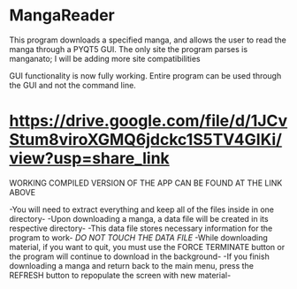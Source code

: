 # MangaReader
This program downloads a specified manga, and allows the user to read the manga through a PYQT5 GUI.
The only site the program parses is manganato; I will be adding more site compatibilities

GUI functionality is now fully working. Entire program can be used through the GUI and not the command line.


https://drive.google.com/file/d/1JCvStum8viroXGMQ6jdckc1S5TV4GIKi/view?usp=share_link
=============================================================================================
WORKING COMPILED VERSION OF THE APP CAN BE FOUND AT THE LINK ABOVE

-You will need to extract everything and keep all of the files inside in one directory-
-Upon downloading a manga, a data file will be created in its respective directory-
-This data file stores necessary information for the program to work-
*DO NOT TOUCH THE DATA FILE*
-While downloading material, if you want to quit, you must use the FORCE TERMINATE button or the program will continue to download in the background-
-If you finish downloading a manga and return back to the main menu, press the REFRESH button to repopulate the screen with new material-
